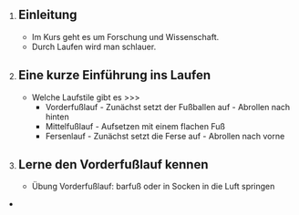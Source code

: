 1. ## Einleitung
    - Im Kurs geht es um Forschung und Wissenschaft.
    - Durch Laufen wird man schlauer.
2. ## Eine kurze Einführung ins Laufen
    - Welche Laufstile gibt es >>>
        - Vorderfußlauf - Zunächst setzt der Fußballen auf - Abrollen nach hinten
        - Mittelfußlauf - Aufsetzen mit einem flachen Fuß
        - Fersenlauf - Zunächst setzt die Ferse auf - Abrollen nach vorne
3. ## Lerne den Vorderfußlauf kennen
    - Übung Vorderfußlauf: barfuß oder in Socken in die Luft springen
- 
